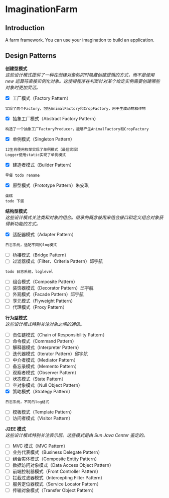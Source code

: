 ImaginationFarm
========

Introduction
--------
A farm framework. You can use your imagination to build an application.

Design Patterns
--------
**创建型模式**  
*这些设计模式提供了一种在创建对象的同时隐藏创建逻辑的方式，而不是使用 new 运算符直接实例化对象。这使得程序在判断针对某个给定实例需要创建哪些对象时更加灵活。*	
- [x] 工厂模式（Factory Pattern）
```
实现了两个Factory，包括AnimalFactory和CropFactory，用于生成动物和作物
```
- [x] 抽象工厂模式（Abstract Factory Pattern）
```
构造了一个抽象工厂FactoryProducer，能够产生AnimalFactory和CropFactory
```
- [x] 单例模式（Singleton Pattern）
```
12生肖使用枚举实现了单例模式（最佳实现）
Logger使用static实现了单例模式
```
- [x] 建造者模式（Builder Pattern）
```
早餐 todo rename
```
- [x] 原型模式（Prototype Pattern）朱安琪
```
蛋糕
todo 下蛋
```

**结构型模式**  
*这些设计模式关注类和对象的组合。继承的概念被用来组合接口和定义组合对象获得新功能的方式。*
- [x] 适配器模式（Adapter Pattern）
```
日志系统，适配不同的log模式
```
- [ ] 桥接模式（Bridge Pattern）
- [ ] 过滤器模式（Filter、Criteria Pattern）邱宇航  
```
todo 日志系统，loglevel
```
- [ ] 组合模式（Composite Pattern）
- [ ] 装饰器模式（Decorator Pattern）邱宇航  
- [ ] 外观模式（Facade Pattern）邱宇航  
- [ ] 享元模式（Flyweight Pattern）
- [ ] 代理模式（Proxy Pattern）

**行为型模式**  
*这些设计模式特别关注对象之间的通信。*
- [ ] 责任链模式（Chain of Responsibility Pattern）
- [ ] 命令模式（Command Pattern）
- [ ] 解释器模式（Interpreter Pattern）
- [ ] 迭代器模式（Iterator Pattern）邱宇航
- [ ] 中介者模式（Mediator Pattern）
- [ ] 备忘录模式（Memento Pattern）
- [ ] 观察者模式（Observer Pattern）
- [ ] 状态模式（State Pattern）
- [ ] 空对象模式（Null Object Pattern）
- [x] 策略模式（Strategy Pattern）
```
日志系统，不同的log格式
```
- [ ] 模板模式（Template Pattern）
- [ ] 访问者模式（Visitor Pattern）

**J2EE 模式**  
*这些设计模式特别关注表示层。这些模式是由 Sun Java Center 鉴定的。*
- [ ] MVC 模式（MVC Pattern）
- [ ] 业务代表模式（Business Delegate Pattern）
- [ ] 组合实体模式（Composite Entity Pattern）
- [ ] 数据访问对象模式（Data Access Object Pattern）
- [ ] 前端控制器模式（Front Controller Pattern）
- [ ] 拦截过滤器模式（Intercepting Filter Pattern）
- [ ] 服务定位器模式（Service Locator Pattern）
- [ ] 传输对象模式（Transfer Object Pattern）
